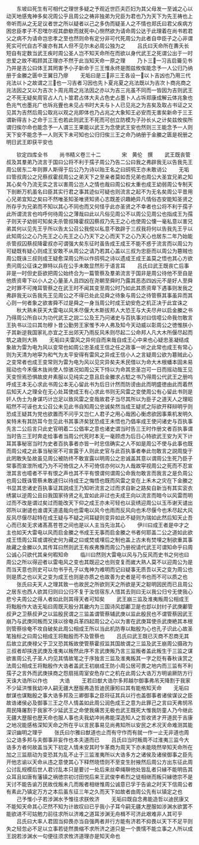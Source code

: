 <!-- { "loadSidebar": true } -->
　　东坡曰死生有可相代之理世多疑之予观近世匹夫匹妇为其父母发一至诚之心以动天地感鬼神多矣况周公乎且周公之祷非独弟为兄臣为君也乃为天下为先王祷也上帝听而从之无足议者世之所以疑者以己之多伪而疑圣人之不情也郑氏曰君父疾病方困忠臣孝子不忍嘿尔视其歔欷而就死中心恻然欲为请命周公达于此理着在尚书若君父之病不为请命岂忠孝之至也然则命有定分非可代死周公为此者自申臣子之心非谓死实可代自古不废亦有其人但不见尔未必周公独为之
　　吕氏曰天命所在夀夭长短自有定数当武王疾时周公圣人岂不知天命所在而欲以身代武王之死谓公出于一时忠爱之故不暇顾其正理亦不然于此当知天命一原之理
　　乃卜三一习吉启籥见书乃并是吉公曰体王其罔害予小子新命于三王惟永终是图兹攸俟能念予一人公归乃纳册于金縢之匮中王翼日乃瘳
　　无垢曰是三非三王各设一以卜吉凶也乃用三代兆法以卜之故谓之三也一习吉者习因也先卜夏兆夏之兆法既以为吉次卜商兆商之兆法因之又以为吉次卜周兆周之兆法因之亦以为吉三兆虽不同而一皆因为吉则武王之不死无疑矣周官占人凢卜筮君占体大夫占色史占墨卜人占坼郑康成解云体兆象也色兆气也墨兆广也坼兆舋也未见占书时大夫与卜人已见兆之为吉矣及取占书证之又见其为吉然后周公取兆以观之兆即体也乃占兆之大象知王必安而无害矣新命于三王谓新得吉卜之命于三王也若此则武王不死而可创立防模为子孙长乆之计矣兹攸俟所谓归俟尔命也能念予一人谓三王果能以武王为念使武王安也然则三王能念予一人则天下安不能念予一人则天下未可知也公归归俟三王之命乃纳册于金縢之匮是祝册之明日武王即获平安也


　　钦定四库全书
　　尚书精义卷三十二　　　　宋　黄伦　撰
　　武王既丧管叔及其羣弟乃流言于国曰公将不利于孺子周公乃告二公曰我之弗辟我无以告我先王周公居东二年则罪人斯得于后公乃为诗以贻王名之曰鸱鸮王亦未敢诮公
　　无垢曰管叔周公之兄蔡叔霍叔周公之弟天下之至亲者莫如吾兄弟也周公大圣宜兄弟之知其心矣今乃流无实之言以害周公岂人之情也哉曰周公权太重也成王幼弱周公专制天下剖断万机虽名曰臣其实行君之事其迹似可疑也则流言之起不为无名矣周公平昔用心兄弟宜知之矣曰不然唯圣知圣唯贤知贤心志既差识趣絶异凡情俗态安能知圣贤之所存乎为兄弟而不知以其心不同也而又何怪乎此亦圣贤之不幸者也公将不利于孺子此所谓流言也呜呼何待周公之薄哉曰此以凡俗见周公不以周公见周公也指成王为孺子则天子幼弱可知矣夫杀管叔降霍叔囚蔡叔乃先王之心也使周公懐一毫私意以害兄弟其何以见先王乎所以告太公召公我傥以私意不致辟于三叔我将何以告我先王乎以此知周公之心乃先王之心先王之心乃天下之心而天下之心乃天心也居东二年乃始能杀管叔囚蔡叔降霍叔亦可谓强大矣东征时虽告成王成王不能不惑于流言而以周公为可疑既有疑心则成王安敢不从周公之请乃若其心盖以三叔为忠臣而以周公为簒贼也周公既诛三叔则成王疑愈深周公所以作鸱鸮之诗以遗成王成王盖莫之悟也其心方欲责问周公征诛之罪特以兵在公手未敢显然形于语言耳
　　吕氏曰武王既丧亡后事非是一时但史臣欲把周公始终合为一篇管蔡及羣弟流言于国非是周公待他不至自是他质资卑下以小人之心量圣人且四凶在尧朝至舜时乃露其恶态四凶元不是好人至舜之时罪不可掩耳管蔡之在武王时不闻其变至周公时乃如此其质资卑下遇事则发我之弗辟我无以告我先王见周公之不得已处此见舜之待象与周公之待管蔡其事虽异而其心则一何者象之欲害舜不过是舜之一身当周公时成王幼安危之机正决于此宜诛之
　　秋大熟未获天大雷电以风禾尽偃大木斯拔邦人大恐王与大夫尽弁以启金縢之书乃得周公所自以为功代武王之説二公及王乃问诸史与百执事对曰信噫公命我勿敢言王执书以泣曰其勿穆卜昔公勤劳王家惟予冲人弗及知今天动威以彰周公之徳惟朕小子其新逆我国家礼亦宜之王出郊天乃雨反风禾则尽起二公命邦人凡大木所偃尽起而筑之歳则大熟
　　无垢曰夫雷风之异何自而来哉自成王心中来也心疑忠圣凝结成象故为雷为电为风以变常也如周公忠圣成王信之任之政事一听之此常也成王有常心则为天清为地寜为和气为太平安得有雷风之异成王信小人之言疑周公欲为簒贼此心之变常者也成王变常则为雷为电为风以见灾异矣夫禾民借以为命大木根蟠本固未易摇动也今禾偃木抜尚使人惊骇况如周公天下恃以为命其忠圣岂可一日而摇动哉王见天变怛焉恐惧故皮弁素服以见纯实之意且启金縢求占騐之书乃得周公代武王之册呜呼成王本无心求此书周公本无心留此书为后日计然而防谤由此而明盛徳由此而着然后知天人之理全在无心处耳使成王有心求此书则无风雷之变使周公有心留此书则是奸人伪士为身谋巧计岂足以致风雷之变哉故君子当尽其所以为臣子之道天人之理昭昭然不可诬也太公召公未见此书自知周公忠诚矣然当成王疑贰之际欲开释辩明乎则恐成王疑其为党也欲置而不问乎又岂仁人君子之用心哉困心衡虑欲因事乘机发明久矣特未有其防耳今忽见此书其事济矣犹恐成王未悟也乃倡率成王使问诸史与百执事先言二公后言只此史官明着二公倡率之意也诸史谓当时告三王时作册文者百执事谓当时告三王时奔走给事者当周公代死时本无一毫顾虑为后日心特欲武王安为天下计耳其事秘宻当时为史者百执事者亦皆一时忠信确实之人不如是周公不使与此事也既而周公戒之此事当秘宻不可宣露于人则此史官与此百执事者奉此勿敢言之説周旋于此罔敢失坠故虽见周公被防终不敢宣露以明周公之忠诚盖其意以谓周公生死乃臣子常事而宣泄所戒乃为不可倚信之人不可倚信亦何以为人哉故寜视周公之死而不忍宣泄其言也噫者不平有恨之声也其不平有恨谓何谓周公命我勿敢言而我言之是负周公也周公既诛管蔡未敢遽归以待成王之悔悟也既而风雷之变在上禾木之灾在下金縢之书显其忠诸史百执事证其説成王乃知听流言之过而求自新之路矣自新当有其实衮衣绣裳以逆周公且曰我国家待贤之礼宜如此非过也夫成王向以流言而暗今以风雷而明过而不改是谓过矣过而能改天下仰之成王亦未可轻也以衮绣迎周公以玉币谢天谴出郊所以谢谴也谁谓天道逺哉向也雷电以风今也雨而反风向也禾尽偃今也禾尽起大风反风尽偃尽起特在成王疑与不疑之间耳疑则变异如此不疑则为瑞如此然后知天止吾心而已矣无求诸髙髙苍苍之间也是以人主当先治其心
　　伊川曰成王者是中才之主也如天大雷电以风而启金縢之书成王无事而启金縢之书者何耶盖二公之道如此欲成王悟周公耳或谓祝史何为藏之曰或焚或埋后之制也盖上古未有焚埋之制欲重其事故藏之金縢以久其传耳曰然则武王有疾弗豫而周公乃册祝请代武王可谓知命乎曰周公诚心只欲代其亲何暇知命
　　临川曰然则大雷电以风与乃反风而史书之何也曰周公之所以得迎者以雷电风之变也其既迎之也则变复而嵗大熟人莫不以迎周公为是而当天意也则史可以勿书乎孔子以鬼神为难明而记曰疑事无质吾以天之变为周公也则是质之也以天之变为成王也则是亦质之也故善为史者是可书也而不可以质之也
　　张氏曰夫天人之理其致一也故民之所欲则天之所欲是天之聪明因民而已且周公之居东也西人欲其归则曰公归不复于汝信宿东人惜其去则曰无以我公归兮无使我心悲兮夫周公之得人者如此则其得天者可知矣
　　武王崩三监及淮夷叛周公相成王将黜殷作大诰无垢曰周既灭殷分其畿内为三国诗风邶鄘卫是也邶以封纣子武庚鄘管叔尹之卫蔡叔尹之以监殷民谓之三监盖谓管蔡辅武庚以监此殷民也不谓管蔡因武王崩乃与武庚同叛而又挟以徐奄兵革四起周公之心以为害在武庚耳使杀武庚絶其本根则管蔡徐奄不攻自破矣此周公相成王所以当此机防専以黜殷为心也孔子识此心故圣笔独标之曰周公相成王将黜殷而不及管蔡也
　　吕氏曰武王既已灭商不忍商无其后故立武庚禄父于卫又恐其叛故使管蔡霍叔监其国故谓之三监及武王崩周公摄政为三叔者却挟连武庚及淮夷以叛然此序不言武庚叛乃言三监叛者盖此叛生于三监之谋欲害周公孔子圣人灼见其情故笔之于序独言三监及淮夷叛其一字之贬有春秋诛赏之法周公相成王将黜殷作大诰者盖武王初崩成王防小周公居可畏之地内而三监有不利孺子之言外而武庚挟商之怨扇摇周室安危存亡之机在此周公大诰万方明谕厥防方行天诛大诰所以作也
　　大诰
　　王若曰猷大诰尔多邦越尔御事弗吊天降割于我家不少延洪惟我幼冲人嗣无疆大歴服弗造哲迪民康矧曰其有能格知天命
　　无垢曰猷谋也谋黜殷之事大诰多邦及三卿御事之臣将征其兵以行也盖御事者诸侯谋议之臣故诰诸侯必及御事三王之尽人情盖如此周公润色成王之意为此罪己之言曰天弗悯吊周民降屠割于我家不少延武王之命使我痛苦无极也武王既死大惟我防童人乃今继此无疆大歴服也歴天命也服人事也夫我幼冲尚弗能深造知人之哲收贤才开道民于吉康之地况能感格深知天命之所在乎以言民事易见尚弗知所以安民之术况天命难测其能深识幽明之理乎
　　张氏曰尔雅曰猷道也止而有守作而有就一作一止无非道也周公之诰多邦与夫御事非妄作也本夫道而已
　　吕氏曰当时叛周不过淮夷三监今大诰多方者何故盖当天下初定人情未安其时乍革商为周天下亦未能晓然举知天命所在加之三监扇动为变恐其为乱不止于三监淮夷所以大诰多方之诸侯及诸侯御事之臣先开他志谕以天命从违之意使其心下释然晓悟则不至变生肘掖然后周公方出东征此周公讨乱规模后世人君讨乱本只是要讨一处后来丝牵绳聨他处皆乱者只縁不能明告其众耳且如唐有藩镇之祸徳宗初讨田悦后来王武俊李希烈之徒相继而叛只縁徳宗不是天讨不能告谕万民故伐叛未几而叛者相继惟周公诚意已孚于告谕之时天下信周公者有素此乃镇定万方之本后虽东征三年之久而天下如故者由周公先有以镇定之也
　　己予惟小子若涉渊水予惟往求朕攸济
　　无垢曰既自念弗能造哲以迪民康又不能知天命其心茫然不知为计故叹曰已乎我小子耳今嗣无疆大歴服如涉渊水欲罢不能欲进不可姑勉力前往求所以济难之道耳涉渊无舟楫不可济此艰难非人其可乎
　　吕氏曰大率人君固当抑畏亦当自强两者并行方能有济若不抑畏以天下不足平则失之轻忽必不足以立事若徒然畏缩不求所济之道只是一个畏懦不能立事之人所以成王説若涉渊水一句便往须求攸济道理亦是知天命也
